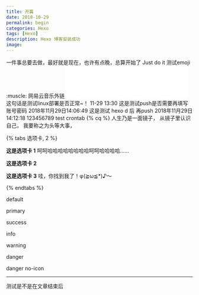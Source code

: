 ```yaml
---
title: 开篇
date: 2018-10-29
permalink: begin
categories: Hexo
tags: [Hexo]
description: Hexo 博客安装成功
image:
---
```

<p class="description"></p>
一件事总要去做，最好就是现在，也许有点晚，总算开始了
Just do it 
测试emoji :muscle:
网易云音乐外链 <iframe frameborder="no" border="0" marginwidth="0" marginheight="0" width=330 height=86 src="//music.163.com/outchain/player?type=2&id=1297333740&auto=0&height=66"></iframe>
这句话是测试linux部署是否正常~！ 11-29 13:30
这是测试push是否需要再填写账号密码 2018年11月29日14:06:49
这是测试 hexo d 后 再push 2018年11月29日14:12:18
123456789 test crontab
{% cq %}
人生乃是一面镜子，
从镜子里认识自己，
我要称之为头等大事，

{% tabs 选项卡, 2 %}
<!-- tab -->
**这是选项卡 1** 呵呵哈哈哈哈哈哈哈哈呵呵哈哈哈哈……
<!-- endtab -->
<!-- tab -->
**这是选项卡 2**
<!-- endtab -->
<!-- tab -->
**这是选项卡 3** 哇，你找到我了！φ(≧ω≦*)♪～
<!-- endtab -->
{% endtabs %}

<div class="note default"><p>default</p></div>
<div class="note primary"><p>primary</p></div>
<div class="note success"><p>success</p></div>
<div class="note info"><p>info</p></div>
<div class="note warning"><p>warning</p></div>
<div class="note danger"><p>danger</p></div>
<div class="note danger no-icon"><p>danger no-icon</p></div>
<hr />

<div class="note danger"><p>测试是不是在文章结束后</p></div>

